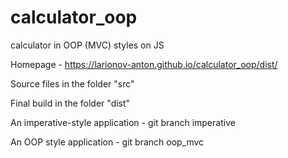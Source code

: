 # calculator_oop
calculator in OOP (MVC) styles on JS

Homepage - https://larionov-anton.github.io/calculator_oop/dist/

Source files in the folder "src"

Final build in the folder "dist"

An imperative-style application - git branch imperative

An OOP style application - git branch oop_mvc
